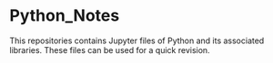 # Python_Notes
This repositories contains Jupyter files of Python and its associated libraries. These files can be used for a quick revision.
